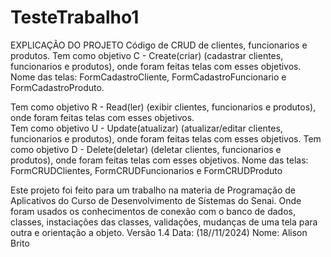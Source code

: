 # TesteTrabalho1
EXPLICAÇÃO DO PROJETO
Código de CRUD de clientes, funcionarios e produtos. 
Tem como objetivo C - Create(criar) (cadastrar clientes, funcionarios e produtos), onde foram feitas telas com esses objetivos.
Nome das telas: FormCadastroCliente, FormCadastroFuncionario e FormCadastroProduto.

Tem como objetivo R - Read(ler) (exibir clientes, funcionarios e produtos), onde foram feitas telas com esses objetivos.  
Tem como objetivo U - Update(atualizar) (atualizar/editar clientes, funcionarios e produtos), onde foram feitas telas com esses objetivos. 
Tem como objetivo D - Delete(deletar) (deletar clientes, funcionarios e produtos), onde foram feitas telas com esses objetivos. 
Nome das telas: FormCRUDClientes, FormCRUDFuncionarios e FormCRUDProduto

Este projeto foi feito para um trabalho na materia de Programação de Aplicativos do Curso de Desenvolvimento de Sistemas do Senai. 
Onde foram usados os conhecimentos de conexão com o banco de dados, classes, instaciações das classes, validações, mudanças de uma tela para outra e orientação a objeto.
Versão 1.4 Data: (18//11/2024)
Nome: Alison Brito 
